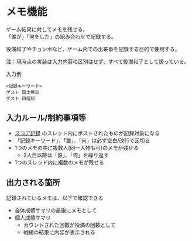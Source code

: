 # メモ機能

ゲーム結果に対してメモを残せる。  
「誰が」「何をした」の組み合わせで記録する。

役満和了やチョンボなど、ゲーム内での出来事を記録する目的で使用する。

注：現時点の実装は入力内容の区別はせず、すべて役満和了として扱っている。

入力例
```
<記録キーワード>
ゲスト 国士無双
ゲスト 四暗刻
```

## 入力ルール/制約事項等

- [スコア記録](score_record.md) のスレッド内にポストされたものが記録対象になる
- 「記録キーワード」、「誰」、「何」は必ず空白/改行で区切る
- 1つのメモの中に複数人(同一人物も可)のメモが残せる
  - 2人目以降は「誰」、「何」を繰り返す
- 1つのスレッド内に複数のメモが残せる

## 出力される箇所

記録されているメモは、以下で確認できる

- 全体成績サマリの最後にメモとして
- 個人成績サマリ
  - カウントされた回数が役満の回数として
  - 戦績の結果に内容が表示される
